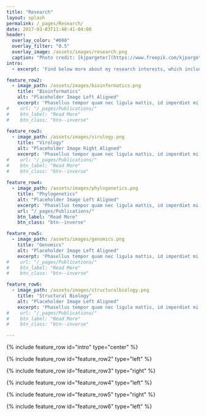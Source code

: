 ```yaml
---
title: "Research"
layout: splash
permalink: /_pages/Research/
date: 2017-03-03T11:48:41-04:00
header:
  overlay_color: "#000"
  overlay_filter: "0.5"
  overlay_image: /assets/images/research.png
  caption: "Photo credit: [kjpargeter](https://www.freepik.com/kjpargeter)"
intro: 
  - excerpt: 'Find below more about my research interests, which include: Bioinformatics; Virology; Molecular Evolution; Genomics; and Structural Biology.'

feature_row2:
  - image_path: /assets/images/bioinformatics.png
    title: "Bioinformatics"
    alt: "Placeholder Image Left Aligned"
    excerpt: 'Phasellus tempor quam nec ligula mattis, id imperdiet mi sagittis. Proin nec mauris vel velit pretium blandit eu sit amet sapien. Proin eu turpis quis sapien tempus scelerisque sit amet nec enim. Vestibulum efficitur ullamcorper augue eleifend tincidunt. Fusce porttitor diam porta enim laoreet molestie cursus non dolor. Praesent at porta leo, a accumsan lorem. Donec sollicitudin, dui ut rhoncus sodales, magna augue mollis libero, et ullamcorper nibh sem sed ante. Nulla egestas, ex pellentesque scelerisque luctus, nulla lectus dapibus turpis, at rhoncus nunc massa sed est. Vivamus gravida nisi eget enim finibus fringilla. Curabitur pellentesque ut lectus sed iaculis.'
#    url: "/_pages/Publications/"
#    btn_label: "Read More"
#    btn_class: "btn--inverse"
    
feature_row3:
  - image_path: /assets/images/virology.png
    title: "Virology"
    alt: "Placeholder Image Right Aligned"
    excerpt: 'Phasellus tempor quam nec ligula mattis, id imperdiet mi sagittis. Proin nec mauris vel velit pretium blandit eu sit amet sapien. Proin eu turpis quis sapien tempus scelerisque sit amet nec enim. Vestibulum efficitur ullamcorper augue eleifend tincidunt. Fusce porttitor diam porta enim laoreet molestie cursus non dolor. Praesent at porta leo, a accumsan lorem. Donec sollicitudin, dui ut rhoncus sodales, magna augue mollis libero, et ullamcorper nibh sem sed ante. Nulla egestas, ex pellentesque scelerisque luctus, nulla lectus dapibus turpis, at rhoncus nunc massa sed est. Vivamus gravida nisi eget enim finibus fringilla. Curabitur pellentesque ut lectus sed iaculis.'
#    url: "/_pages/Publications/"
#    btn_label: "Read More"
#    btn_class: "btn--inverse"
    
feature_row4:
  - image_path: /assets/images/phylogenetics.png
    title: "Phylogenetics"
    alt: "Placeholder Image Left Aligned"
    excerpt: 'Phasellus tempor quam nec ligula mattis, id imperdiet mi sagittis. Proin nec mauris vel velit pretium blandit eu sit amet sapien. Proin eu turpis quis sapien tempus scelerisque sit amet nec enim. Vestibulum efficitur ullamcorper augue eleifend tincidunt. Fusce porttitor diam porta enim laoreet molestie cursus non dolor. Praesent at porta leo, a accumsan lorem. Donec sollicitudin, dui ut rhoncus sodales, magna augue mollis libero, et ullamcorper nibh sem sed ante. Nulla egestas, ex pellentesque scelerisque luctus, nulla lectus dapibus turpis, at rhoncus nunc massa sed est. Vivamus gravida nisi eget enim finibus fringilla. Curabitur pellentesque ut lectus sed iaculis.'
    url: "/_pages/Publications/"
    btn_label: "Read More"
    btn_class: "btn--inverse"

feature_row5:
  - image_path: /assets/images/genomics.png
    title: "Genomics"
    alt: "Placeholder Image Left Aligned"
    excerpt: 'Phasellus tempor quam nec ligula mattis, id imperdiet mi sagittis. Proin nec mauris vel velit pretium blandit eu sit amet sapien. Proin eu turpis quis sapien tempus scelerisque sit amet nec enim. Vestibulum efficitur ullamcorper augue eleifend tincidunt. Fusce porttitor diam porta enim laoreet molestie cursus non dolor. Praesent at porta leo, a accumsan lorem. Donec sollicitudin, dui ut rhoncus sodales, magna augue mollis libero, et ullamcorper nibh sem sed ante. Nulla egestas, ex pellentesque scelerisque luctus, nulla lectus dapibus turpis, at rhoncus nunc massa sed est. Vivamus gravida nisi eget enim finibus fringilla. Curabitur pellentesque ut lectus sed iaculis.'
#    url: "/_pages/Publications/"
#    btn_label: "Read More"
#    btn_class: "btn--inverse"

feature_row6:
  - image_path: /assets/images/structuralbiology.png
    title: "Structural Biology"
    alt: "Placeholder Image Left Aligned"
    excerpt: 'Phasellus tempor quam nec ligula mattis, id imperdiet mi sagittis. Proin nec mauris vel velit pretium blandit eu sit amet sapien. Proin eu turpis quis sapien tempus scelerisque sit amet nec enim. Vestibulum efficitur ullamcorper augue eleifend tincidunt. Fusce porttitor diam porta enim laoreet molestie cursus non dolor. Praesent at porta leo, a accumsan lorem. Donec sollicitudin, dui ut rhoncus sodales, magna augue mollis libero, et ullamcorper nibh sem sed ante. Nulla egestas, ex pellentesque scelerisque luctus, nulla lectus dapibus turpis, at rhoncus nunc massa sed est. Vivamus gravida nisi eget enim finibus fringilla. Curabitur pellentesque ut lectus sed iaculis.'
#    url: "/_pages/Publications/"
#    btn_label: "Read More"
#    btn_class: "btn--inverse"

---
```


{% include feature_row id="intro" type="center" %}

{% include feature_row id="feature_row2" type="left" %}

{% include feature_row id="feature_row3" type="right" %}

{% include feature_row id="feature_row4" type="left" %}

{% include feature_row id="feature_row5" type="right" %}

{% include feature_row id="feature_row6" type="left" %}
